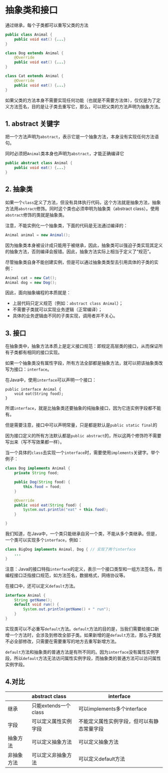 # 抽象类和接口

通过继承，每个子类都可以重写父类的方法

```java
public class Animal {
    public void eat() {...}
} 

class Dog extends Animal {
    @Override
    public void eat() {...}
}

class Cat extends Animal {
    @Override
    public void eat() {...}
}
```

如果父类的方法本身不需要实现任何功能（也就是不需要方法体），仅仅是为了定义方法签名，目的是让子类去重写它，那么，可以把父类的方法声明为抽象方法。

## 1. abstract 关键字

把一个方法声明为`abstract`，表示它是一个抽象方法，本身没有实现任何方法语句。

同时必须把`Animal`类本身也声明为`abstract`，才能正确编译它

```java
public abstract class Animal {
    public void eat() {...}
} 
```

## 2. 抽象类

如果一个`class`定义了方法，但没有具体执行代码，这个方法就是抽象方法，抽象方法用`abstract`修饰。同时这个类也必须申明为抽象类（abstract class）。使用`abstract`修饰的类就是抽象类。

注意，不能实例化一个抽象类，下面的代码是无法通过编译的：

```java
Animal animal = new Animal();
```

因为抽象类本身被设计成只能用于被继承，因此，抽象类可以强迫子类实现其定义的抽象方法，否则编译会报错。因此，抽象方法实际上相当于定义了“规范”。

尽管抽象类自身不能创建实例，但是可以通过抽象类类型去引用具体的子类的实例：

```java
Animal cat = new Cat();
Animal dog = new Dog();
```

因此，面向抽象编程的本质就是：

- 上层代码只定义规范（例如：`abstract class Animal`）；
- 不需要子类就可以实现业务逻辑（正常编译）；
- 具体的业务逻辑由不同的子类实现，调用者并不关心。

## 3. 接口

在抽象类中，抽象方法本质上是定义接口规范：即规定高层类的接口，从而保证所有子类都有相同的接口实现。

如果一个抽象类没有属性字段，所有方法全部都是抽象方法，就可以把该抽象类改写为接口：`interface`。

在Java中，使用`interface`可以声明一个接口：

```
public interface Animal {
	void eat(String food);
}
```

所谓`interface`，就是比抽象类还要抽象的纯抽象接口，因为它连实例字段都不能有。

但是需要注意，接口中可以声明常量，只是都是默认是`public static final`的

因为接口定义的所有方法默认都是`public abstract`的，所以这两个修饰符不需要写出来（写不写效果都一样）。

当一个具体的`class`去实现一个`interface`时，需要使用`implements`关键字。举个例子：

```java
class Dog implements Animal {
    private String food;

    public Dog(String food) {
        this.food = food;
    }

    @Override
    public void eat(String food) {
        System.out.println("eat" + this.food);
    }

}
```

我们知道，在Java中，一个类只能继承自另一个类，不能从多个类继承。但是，一个类可以实现多个`interface`，例如：

```java
class BigDog implements Animal, Dog { // 实现了两个interface
    ...
}
```

注意：Java的接口特指`interface`的定义，表示一个接口类型和一组方法签名，而编程接口泛指接口规范，如方法签名，数据格式，网络协议等。

在接口中，还可以定义`default`方法。

```java
interface Animal {
    String getName();
    default void run() {
        System.out.println(getName() + " run");
    }
}
```

实现类可以不必重写`default`方法。`default`方法的目的是，当我们需要给接口新增一个方法时，会涉及到修改全部子类。如果新增的是`default`方法，那么子类就不必全部修改，只需要在需要重写的地方去重写新增方法。

`default`方法和抽象类的普通方法是有所不同的。因为`interface`没有属性实例字段，所以`default`方法无法访问属性实例字段，而抽象类的普通方法可以访问属性实例字段。

## 4.对比

|            | abstract class       | interface                                  |
| :--------- | :------------------- | ------------------------------------------ |
| 继承       | 只能extends一个class | 可以implements多个interface                |
| 字段       | 可以定义属性实例字段 | 不能定义属性实例字段，但可以有静态常量字段 |
| 抽象方法   | 可以定义抽象方法     | 可以定义抽象方法                           |
| 非抽象方法 | 可以定义非抽象方法   | 可以定义default方法                        |

